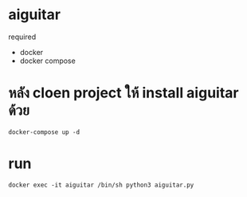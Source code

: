 # aiguitar

required
- docker
- docker compose

# หลัง cloen project ให้ install aiguitar ด้วย

```docker-compose up -d```

# run

```docker exec -it aiguitar /bin/sh python3 aiguitar.py```
